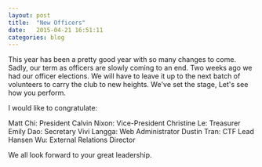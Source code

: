 ```yaml
---
layout: post
title:  "New Officers"
date:   2015-04-21 16:51:11
categories: blog
---
```


This year has been a pretty good year with so many changes to come. Sadly, our term as officers are slowly coming to an end. Two weeks ago we had our officer elections. We will have to leave it up to the next batch of volunteers to carry the club to new heights. We've set the stage, Let's see how you perform. 

I would like to congratulate: 

Matt Chi: 	President
Calvin Nixon: 	Vice-President
Christine Le: 	Treasurer
Emily Dao: 	Secretary
Vivi Langga: 	Web Administrator
Dustin Tran: 	CTF Lead
Hansen Wu:  	External Relations Director

We all look forward to your great leadership. 